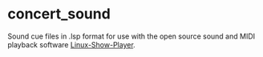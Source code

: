 # concert_sound

Sound cue files in .lsp format for use with the open source sound and MIDI playback software [Linux-Show-Player](http://linux-show-player.sourceforge.net/).

